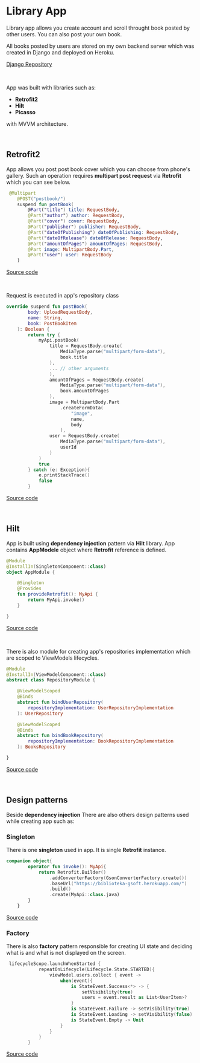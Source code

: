 # Library App 

Library app allows you create account and scroll throught book posted by other users. You can also post your own book.

All books posted by users are stored on my own backend server which was created in Django and deployed on Heroku.

[Django Repository](https://github.com/nowiczenkoandrzej/Bibioteka)

&nbsp;

App was built with libraries such as:
* **Retrofit2**
* **Hilt**
* **Picasso**

with MVVM architecture.

&nbsp;
## Retrofit2

App allows you post post book cover which you can choose from phone's gallery.
Such an operation requires **multipart post request** via **Retrofit** which you can see below.
```kotlin
 @Multipart
    @POST("postbook/")
    suspend fun postBook(
        @Part("title") title: RequestBody,
        @Part("author") author: RequestBody,
        @Part("cover") cover: RequestBody,
        @Part("publisher") publisher: RequestBody,
        @Part("dateOfPublishing") dateOfPublishing: RequestBody,
        @Part("dateOfRelease") dateOfRelease: RequestBody,
        @Part("amountOfPages") amountOfPages: RequestBody,
        @Part image: MultipartBody.Part,
        @Part("user") user: RequestBody
    )
```
[Source code](https://github.com/nowiczenkoandrzej/Biblioteka-kotlin/blob/master/app/src/main/java/com/nowiczenko/andrzej/biblioteka/retrofit/MyApi.kt)

&nbsp;

Request is executed in app's repository class
```kotlin
override suspend fun postBook(
        body: UploadRequestBody,
        name: String,
        book: PostBookItem
    ): Boolean {
        return try {
            myApi.postBook(
                title = RequestBody.create(
                    MediaType.parse("multipart/form-data"),
                    book.title
                ),
                ... // other arguments
                ),
                amountOfPages = RequestBody.create(
                    MediaType.parse("multipart/form-data"),
                    book.amountOfPages
                ),
                image = MultipartBody.Part
                    .createFormData(
                        "image",
                        name,
                        body
                    ),
                user = RequestBody.create(
                    MediaType.parse("multipart/form-data"),
                    userId
                )
            )
            true
        } catch (e: Exception){
            e.printStackTrace()
            false
        }
```
[Source code](https://github.com/nowiczenkoandrzej/Biblioteka-kotlin/blob/master/app/src/main/java/com/nowiczenko/andrzej/biblioteka/repository/books/BookRepositoryImplementation.kt)

&nbsp;


## Hilt
App is built using **dependency injection** pattern via **Hilt** library.
App contains **AppModele** object where **Retrofit** reference is defined.

```kotlin
@Module
@InstallIn(SingletonComponent::class)
object AppModule {

    @Singleton
    @Provides
    fun provideRetrofit(): MyApi {
        return MyApi.invoke()
    }

}
```
[Source code](https://github.com/nowiczenkoandrzej/Biblioteka-kotlin/blob/master/app/src/main/java/com/nowiczenko/andrzej/biblioteka/di/AppModule.kt)


&nbsp;

There is also module for creating app's repositories implementation  which are scoped to ViewModels lifecycles.
```kotlin
@Module
@InstallIn(ViewModelComponent::class)
abstract class RepositoryModule {

    @ViewModelScoped
    @Binds
    abstract fun bindUserRepository(
        repositoryImplementation: UserRepositoryImplementation
    ): UserRepository

    @ViewModelScoped
    @Binds
    abstract fun bindBookRepository(
        repositoryImplementation: BookRepositoryImplementation
    ): BooksRepository

}
```
[Source code](https://github.com/nowiczenkoandrzej/Biblioteka-kotlin/blob/master/app/src/main/java/com/nowiczenko/andrzej/biblioteka/di/RepositoryModule.kt)


&nbsp;


## Design patterns

Beside **dependency injection** There are also others design patterns used while creating app such as:

### Singleton
There is one **singleton** used in app. It is single **Retrofit** instance.

```kotlin 
companion object{
        operator fun invoke(): MyApi{
            return Retrofit.Builder()
                .addConverterFactory(GsonConverterFactory.create())
                .baseUrl("https://biblioteka-gsoft.herokuapp.com/")
                .build()
                .create(MyApi::class.java)
        }
    }
```
[Source code](https://github.com/nowiczenkoandrzej/Biblioteka-kotlin/blob/master/app/src/main/java/com/nowiczenko/andrzej/biblioteka/retrofit/MyApi.kt)

### Factory
There is also **factory** pattern responsible for creating UI state and deciding what is and what is not displayed on the screen.
```kotlin
 lifecycleScope.launchWhenStarted {
            repeatOnLifecycle(Lifecycle.State.STARTED){
                viewModel.users.collect { event ->
                    when(event){
                        is StateEvent.Success<*> -> {
                            setVisibility(true)
                            users = event.result as List<UserItem>?
                        }
                        is StateEvent.Failure -> setVisibility(true)
                        is StateEvent.Loading -> setVisibility(false)
                        is StateEvent.Empty -> Unit
                    }
                }
            }
        }
```
[Source code](https://github.com/nowiczenkoandrzej/Biblioteka-kotlin/blob/master/app/src/main/java/com/nowiczenko/andrzej/biblioteka/ui/login/LoginActivity.kt)




